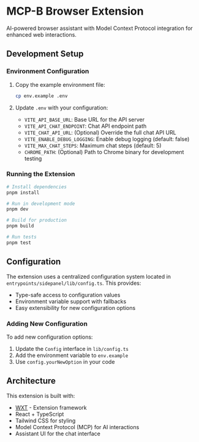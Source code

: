# MCP-B Browser Extension

AI-powered browser assistant with Model Context Protocol integration for enhanced web interactions.

## Development Setup

### Environment Configuration

1. Copy the example environment file:

   ```bash
   cp env.example .env
   ```

2. Update `.env` with your configuration:
   - `VITE_API_BASE_URL`: Base URL for the API server
   - `VITE_API_CHAT_ENDPOINT`: Chat API endpoint path
   - `VITE_CHAT_API_URL`: (Optional) Override the full chat API URL
   - `VITE_ENABLE_DEBUG_LOGGING`: Enable debug logging (default: false)
   - `VITE_MAX_CHAT_STEPS`: Maximum chat steps (default: 5)
   - `CHROME_PATH`: (Optional) Path to Chrome binary for development testing

### Running the Extension

```bash
# Install dependencies
pnpm install

# Run in development mode
pnpm dev

# Build for production
pnpm build

# Run tests
pnpm test
```

## Configuration

The extension uses a centralized configuration system located in `entrypoints/sidepanel/lib/config.ts`. This provides:

- Type-safe access to configuration values
- Environment variable support with fallbacks
- Easy extensibility for new configuration options

### Adding New Configuration

To add new configuration options:

1. Update the `Config` interface in `lib/config.ts`
2. Add the environment variable to `env.example`
3. Use `config.yourNewOption` in your code

## Architecture

This extension is built with:

- [WXT](https://wxt.dev/) - Extension framework
- React + TypeScript
- Tailwind CSS for styling
- Model Context Protocol (MCP) for AI interactions
- Assistant UI for the chat interface

